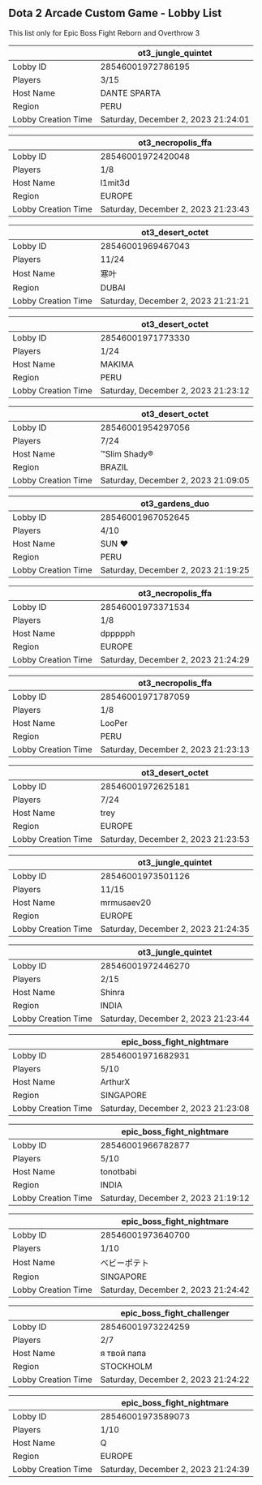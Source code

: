 ## Dota 2 Arcade Custom Game - Lobby List

This list only for Epic Boss Fight Reborn and Overthrow 3

|  | ot3_jungle_quintet |
| ------ | ------ |
| Lobby ID | 28546001972786195 |
| Players | 3/15 |
| Host Name | DANTE SPARTA |
| Region | PERU |
| Lobby Creation Time | Saturday, December 2, 2023 21:24:01 |


|  | ot3_necropolis_ffa |
| ------ | ------ |
| Lobby ID | 28546001972420048 |
| Players | 1/8 |
| Host Name | l1mit3d |
| Region | EUROPE |
| Lobby Creation Time | Saturday, December 2, 2023 21:23:43 |


|  | ot3_desert_octet |
| ------ | ------ |
| Lobby ID | 28546001969467043 |
| Players | 11/24 |
| Host Name | 寒叶 |
| Region | DUBAI |
| Lobby Creation Time | Saturday, December 2, 2023 21:21:21 |


|  | ot3_desert_octet |
| ------ | ------ |
| Lobby ID | 28546001971773330 |
| Players | 1/24 |
| Host Name | MAKIMA |
| Region | PERU |
| Lobby Creation Time | Saturday, December 2, 2023 21:23:12 |


|  | ot3_desert_octet |
| ------ | ------ |
| Lobby ID | 28546001954297056 |
| Players | 7/24 |
| Host Name | ™Slim Shady® |
| Region | BRAZIL |
| Lobby Creation Time | Saturday, December 2, 2023 21:09:05 |


|  | ot3_gardens_duo |
| ------ | ------ |
| Lobby ID | 28546001967052645 |
| Players | 4/10 |
| Host Name | SUN ♥ |
| Region | PERU |
| Lobby Creation Time | Saturday, December 2, 2023 21:19:25 |


|  | ot3_necropolis_ffa |
| ------ | ------ |
| Lobby ID | 28546001973371534 |
| Players | 1/8 |
| Host Name | dppppph |
| Region | EUROPE |
| Lobby Creation Time | Saturday, December 2, 2023 21:24:29 |


|  | ot3_necropolis_ffa |
| ------ | ------ |
| Lobby ID | 28546001971787059 |
| Players | 1/8 |
| Host Name | LooPer |
| Region | PERU |
| Lobby Creation Time | Saturday, December 2, 2023 21:23:13 |


|  | ot3_desert_octet |
| ------ | ------ |
| Lobby ID | 28546001972625181 |
| Players | 7/24 |
| Host Name | trey |
| Region | EUROPE |
| Lobby Creation Time | Saturday, December 2, 2023 21:23:53 |


|  | ot3_jungle_quintet |
| ------ | ------ |
| Lobby ID | 28546001973501126 |
| Players | 11/15 |
| Host Name | mrmusaev20 |
| Region | EUROPE |
| Lobby Creation Time | Saturday, December 2, 2023 21:24:35 |


|  | ot3_jungle_quintet |
| ------ | ------ |
| Lobby ID | 28546001972446270 |
| Players | 2/15 |
| Host Name | Shinra |
| Region | INDIA |
| Lobby Creation Time | Saturday, December 2, 2023 21:23:44 |


|  | epic_boss_fight_nightmare |
| ------ | ------ |
| Lobby ID | 28546001971682931 |
| Players | 5/10 |
| Host Name | ArthurX |
| Region | SINGAPORE |
| Lobby Creation Time | Saturday, December 2, 2023 21:23:08 |


|  | epic_boss_fight_nightmare |
| ------ | ------ |
| Lobby ID | 28546001966782877 |
| Players | 5/10 |
| Host Name | tonotbabi |
| Region | INDIA |
| Lobby Creation Time | Saturday, December 2, 2023 21:19:12 |


|  | epic_boss_fight_nightmare |
| ------ | ------ |
| Lobby ID | 28546001973640700 |
| Players | 1/10 |
| Host Name | ベビーポテト |
| Region | SINGAPORE |
| Lobby Creation Time | Saturday, December 2, 2023 21:24:42 |


|  | epic_boss_fight_challenger |
| ------ | ------ |
| Lobby ID | 28546001973224259 |
| Players | 2/7 |
| Host Name | я твой папа |
| Region | STOCKHOLM |
| Lobby Creation Time | Saturday, December 2, 2023 21:24:22 |


|  | epic_boss_fight_nightmare |
| ------ | ------ |
| Lobby ID | 28546001973589073 |
| Players | 1/10 |
| Host Name | Q |
| Region | EUROPE |
| Lobby Creation Time | Saturday, December 2, 2023 21:24:39 |


